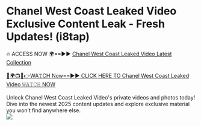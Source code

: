 # Chanel West Coast Leaked Video Exclusive Content Leak - Fresh Updates! (i8tap)

🔥 ACCESS NOW 🌍==►► <a href="https://tinyurl.com/kvy9nzfs" rel="nofollow">Chanel West Coast Leaked Video Latest Collection</a>
<br><br>
[🔴🌍📺📱👉WA𝚃CH Now==►► CLICK HERE TO Chanel West Coast Leaked Video 𝚆𝙰𝚃𝙲𝙷 NOW](https://tinyurl.com/kvy9nzfs)
<br><br>
Unlock Chanel West Coast Leaked Video's private videos and photos today! Dive into the newest 2025 content updates and explore exclusive material you won’t find anywhere else.
<br>
<a href="https://tinyurl.com/kvy9nzfs" rel="nofollow" data-target="animated-image.originalLink"><img src="https://camo.githubusercontent.com/8a4f000d20f83aca3bf7ec5f350d767afa0574a8a352519fd8cfa583a6f93a33/68747470733a2f2f692e696d6775722e636f6d2f644a486b345a712e676966" data-canonical-src="https://i.imgur.com/dJHk4Zq.gif" style="max-width: 100%; display: inline-block;" data-target="animated-image.originalImage"></a>
<br>
